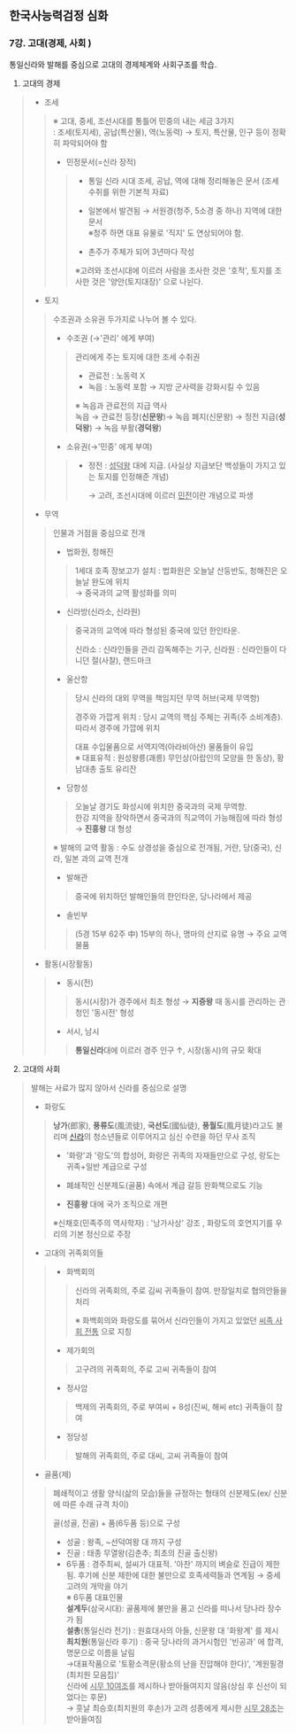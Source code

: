 ## 한국사능력검정 심화 

### 7강. 고대(경제, 사회 ) 



통일신라와 발해를 중심으로 고대의 경제체계와 사회구조를 학습.

1. 고대의 경제 

> - 조세 
>
> >  ※ 고대, 중세, 조선시대를 통틀어 민중의 내는 세금 3가지<br> : 조세(토지세), 공납(특산물), 역(노동력) → 토지, 특산물, 인구 등이 정확히 파악되어야 함 
> >
> >  * 민정문서(=신라 장적) 
> >
> >  > * 통일 신라 시대 조세, 공납, 역에 대해 정리해놓은 문서 (조세 수취를 위한 기본적 자료)
> >  >
> >  > * 일본에서 발견됨 → 서원경(청주, 5소경 중 하나) 지역에 대한 문서<br>※청주 하면 대표 유물로 '직지' 도 연상되어야 함. 
> >  > * 촌주가 주체가 되어 3년마다 작성 
> >  >
> >  > ※고려와 조선시대에 이르러 사람을 조사한 것은 '호적', 토지를 조사한 것은 '양안(토지대장)' 으로 나뉜다.
> >  >
> >  > 
>
> - 토지
>
> > 수조권과 소유권 두가지로 나누어 볼 수 있다. 
> >
> > * 수조권 (→'관리' 에게 부여)
> >
> > > 관리에게 주는 토지에 대한 조세 수취권 
> > >
> > > * 관료전 : 노동력 X
> > > * 녹읍 : 노동력 포함 → 지방 군사력을 강화시킬 수 있음 
> > >
> > > ※ 녹읍과 관료전의 지급 역사<br>녹읍 → 관료전 등장(**신문왕**)→ 녹읍 폐지(신문왕) → 정전 지급(**성덕왕**) → 녹읍 부활(**경덕왕**)  
> >
> > * 소유권(→'민중' 에게 부여)
> >
> > > * 정전 : <u>성덕왕</u> 대에 지급. (사실상 지급보단 백성들이 가지고 있는 토지를 인정해준 개념)
> > >
> > >   → 고려, 조선시대에 이르러 <u>민전</u>이란 개념으로 파생 
>
> - 무역
>
> > 인물과 거점을 중심으로 전개 
> >
> > - 법화원, 청해진 
> >
> > > 1세대 호족 장보고가 설치 : 법화원은 오늘날 산둥반도, 청해진은 오늘날 완도에 위치<br>→ 중국과의 교역 활성화를 의미
> >
> > * 신라방(신라소, 신라원)
> >
> > > 중국과의 교역에 따라 형성된 중국에 있던 한인타운. 
> > >
> > > 신라소 : 신라인들을 관리 감독해주는 기구,  신라원 : 신라인들이 다니던 절(사찰), 랜드마크
> >
> > - 울산항 
> >
> > > 당시 신라의 대외 무역을 책임지던 무역 허브(국제 무역항)
> > >
> > > 경주와 가깝게 위치 : 당시 교역의 핵심 주체는 귀족(주 소비계층). 따라서 경주에 가깝에 위치
> > >
> > > 대표 수입물품으로 서역지역(아라비아산) 물품들이 유입<br>※ 대표유적 : 원성왕릉(괘릉) 무인상(아랍인의 모양을 한 동상), 황남대총 출토 유리잔 
> >
> > - 당항성 
> >
> > > 오늘날 경기도 화성시에 위치한 중국과의 국제 무역항.<br>한강 지역을 장악하면서 중국과의 직교역이 가능해짐에 따라 형성 → **진흥왕** 대 형성 
> >
> > 
> >
> > ※ 발해의 교역 활동 : 수도 상경성을 중심으로 전개됨, 거란, 당(중국), 신라, 일본 과의 교역 전개
> >
> > * 발해관 
> >
> > > 중국에 위치하던 발해인들의 한인타운, 당나라에서 제공 
> >
> > * 솔빈부
> >
> > > (5경 15부 62주 中) 15부의 하나, 명마의 산지로 유명 → 주요 교역 물품 
>
> - 활동(시장활동)
>
> > * 동시(전)
> >
> > > 동시(시장)가 경주에서 최초 형성 → **지증왕** 때 동시를 관리하는 관청인 '동시전' 형성   
> >
> > * 서시, 남시
> >
> > > **통일신라**대에 이르러 경주 인구 ↑,  시장(동시)의 규모 확대  



2. 고대의 사회 

> 발해는 사료가 많지 않아서 신라를 중심으로 설명 
>
> - 화랑도  
>
> > **낭가**(郎家), **풍류도**(風流徒), **국선도**(國仙徒), **풍월도**(風月徒)라고도 불리며 [신라](https://ko.wikipedia.org/wiki/신라)의 청소년들로 이루어지고 심신 수련을 하던 무사 조직
> >
> > * '화랑'과 '랑도'의 합성어, 화랑은 귀족의 자재들만으로 구성, 랑도는 귀족+일반 계급으로 구성 
> >
> > * 폐쇄적인 신분제도(골품) 속에서 계급 갈등 완화책으로도 기능
> >
> > * **진흥왕** 대에 국가 조직으로 개편 
> >
> > ※신채호(민족주의 역사학자) : '낭가사상' 강조 , 화랑도의 호연지기를 우리의 기본 정신으로 주장
>
> 
>
> - 고대의 귀족회의들
>
> > * 화백회의
> >
> > > 신라의 귀족회의, 주로 김씨 귀족들이 참여. 만장일치로 협의안들을 처리
> > >
> > > ※ 화백회의와 화랑도를 묶어서 신라인들이 가지고 있었던 <u>씨족 사회 전통</u> 으로 지칭  
> >
> > * 제가회의 
> >
> > > 고구려의 귀족회의, 주로 고씨 귀족들이 참여 
> >
> > * 정사암
> >
> > > 백제의 귀족회의, 주로 부여씨 + 8성(진씨, 해씨 etc) 귀족들이 참여 
> >
> > * 정당성 
> >
> > > 발해의 귀족회의, 주로 대씨, 고씨 귀족들이 참여 	 
>
> 
>
> - 골품(제)
>
> > 폐쇄적이고 생활 양식(삶의 모습)들을 규정하는 형태의 신분제도(ex/ 신분에 따른 수래 규격 차이)
> >
> > 골(성골, 진골) + 품(6두품 등)으로 구성 
> >
> > * 성골 : 왕족, ~선덕여왕 대 까지 구성 
> > * 진골 : 태종 무열왕(김춘추; 최초의 진골 출신왕)
> > * 6두품 : 경주최씨, 설씨가 대표적. '아찬' 까지의 벼슬로 진급이 제한됨. 후기에 신분 제한에 대한 불만으로 호족세력들과 연계됨 → 중세 고려의 개막을 야기 <br>※ 6두품 대표인물<br>**설계두**(삼국시대):  골품제에 불만을 품고 신라를 떠나서 당나라 장수가 됨<br>**설총**(통일신라 전기) : 원효대사의 아들, 신문왕 대 '화왕계' 를 제시<br>**최치원**(통일신라 후기) : 중국 당나라의 과거시험인 '빈공과' 에 합격, 명문으로 이름을 날림<br>→대표작품으로 '토황소격문(황소의 난을 진압해야 한다)', '계원필경(최치원 모음집)'<br>신라에 <u>시무 10여조</u>를 제시하나 받아들여지지 않음(상심 후 신선이 되었다는 후문)<br>→ 훗날 최승호(최치원의 후손)가 고려 성종에게 제시한 <u>시무 28조</u>는 받아들여짐

